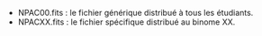 * NPAC00.fits : le fichier générique distribué à tous les étudiants.
* NPACXX.fits : le fichier spécifique distribué au binome XX.
